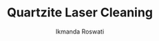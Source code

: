 ---
name: Quartzite
category: stone
title: Quartzite Laser Cleaning
headline: Comprehensive technical guide for laser cleaning stone quartzite
description: Quartzite laser cleaning utilizes precise laser ablation to remove surface
  contaminants from this metamorphic rock composed primarily of quartz. The process
  exploits the differential absorption characteristics between contaminants and the
  quartzite substrate, enabling selective removal without mechanical or chemical damage
  to the underlying stone.
keywords: quartzite, quartzite stone, laser ablation, laser cleaning, non-contact
  cleaning, pulsed fiber laser, surface contamination removal, industrial laser parameters,
  thermal processing, surface restoration
chemicalProperties:
  symbol: "SiO\u2082"
  formula: SiO2
  materialType: metamorphic rock
properties:
  density: "2.65 g/cm\xB3"
  densityNumeric: 2.65
  densityUnit: "g/cm\xB3"
  densityMin: "1.8 g/cm\xB3"
  densityMinNumeric: 1.8
  densityMinUnit: "g/cm\xB3"
  densityMax: "6.0 g/cm\xB3"
  densityMaxNumeric: 6.0
  densityMaxUnit: "g/cm\xB3"
  densityPercentile: 20.2
  meltingPoint: "1670\xB0C (pure quartz), 1650\xB150\xB0C (quartzite)"
  meltingPointNumeric: 1670.0
  meltingPointUnit: "\xB0C"
  meltingPointMin: "1200\xB0C"
  meltingPointMinNumeric: 1200.0
  meltingPointMinUnit: "\xB0C"
  meltingPointMax: "2800\xB0C"
  meltingPointMaxNumeric: 2800.0
  meltingPointMaxUnit: "\xB0C"
  meltingPercentile: 29.4
  thermalConductivity: "3-6 W/(m\xB7K) at 20\xB0C (varies with quartz content and\
    \ structure)"
  thermalConductivityNumeric: 4.5
  thermalConductivityUnit: W/
  thermalConductivityMin: "0.5 W/m\xB7K"
  thermalConductivityMinNumeric: 0.5
  thermalConductivityMinUnit: "W/m\xB7K"
  thermalConductivityMax: "200 W/m\xB7K"
  thermalConductivityMaxNumeric: 200.0
  thermalConductivityMaxUnit: "W/m\xB7K"
  thermalPercentile: 2.0
  tensileStrength: 10-25 MPa (varies with grain orientation and mineral composition)
  tensileStrengthNumeric: 17.5
  tensileStrengthUnit: MPa
  tensileStrengthMin: 50 MPa
  tensileStrengthMinNumeric: 50.0
  tensileStrengthMinUnit: MPa
  tensileStrengthMax: 1000 MPa
  tensileStrengthMaxNumeric: 1000.0
  tensileStrengthMaxUnit: MPa
  tensilePercentile: 0.0
  hardness: 7 on Mohs scale
  hardnessNumeric: 7.0
  hardnessUnit: 'on'
  hardnessMin: 1 Mohs
  hardnessMinNumeric: 1.0
  hardnessMinUnit: Mohs
  hardnessMax: 10 Mohs
  hardnessMaxNumeric: 10.0
  hardnessMaxUnit: Mohs
  hardnessPercentile: 66.7
  youngsModulus: 70-100 GPa (depends on quartz content and metamorphic grade)
  youngsModulusNumeric: 85.0
  youngsModulusUnit: GPa
  youngsModulusMin: 20 GPa
  youngsModulusMinNumeric: 20.0
  youngsModulusMinUnit: GPa
  youngsModulusMax: 80 GPa
  youngsModulusMaxNumeric: 80.0
  youngsModulusMaxUnit: GPa
  modulusPercentile: 100.0
  laserType: pulsed fiber laser
  wavelength: 1064nm
  fluenceRange: "1.0\u201310 J/cm\xB2"
  chemicalFormula: SiO2
composition:
- "Quartz (SiO\u2082): 90-99%"
- 'Feldspar, mica, iron oxides, and other minerals: 1-10%'
machineSettings:
  powerRange: 50-200W
  powerRangeNumeric: 125.0
  powerRangeUnit: W
  powerRangeMin: 20W
  powerRangeMinNumeric: 20.0
  powerRangeMinUnit: W
  powerRangeMax: 500W
  powerRangeMaxNumeric: 500.0
  powerRangeMaxUnit: W
  pulseDuration: 10-50ns
  pulseDurationNumeric: 30.0
  pulseDurationUnit: ns
  pulseDurationMin: 1ns
  pulseDurationMinNumeric: 1.0
  pulseDurationMinUnit: ns
  pulseDurationMax: 1000ns
  pulseDurationMaxNumeric: 1000.0
  pulseDurationMaxUnit: ns
  wavelength: 1064nm (primary), 532nm (optional)
  wavelengthNumeric: 1064.0
  wavelengthUnit: nm
  wavelengthMin: 355nm
  wavelengthMinNumeric: 355.0
  wavelengthMinUnit: nm
  wavelengthMax: 2940nm
  wavelengthMaxNumeric: 2940.0
  wavelengthMaxUnit: nm
  spotSize: 0.1-1.0mm
  spotSizeNumeric: 0.55
  spotSizeUnit: mm
  spotSizeMin: 0.01mm
  spotSizeMinNumeric: 0.01
  spotSizeMinUnit: mm
  spotSizeMax: 10mm
  spotSizeMaxNumeric: 10.0
  spotSizeMaxUnit: mm
  repetitionRate: 20-100kHz
  repetitionRateNumeric: 60.0
  repetitionRateUnit: kHz
  repetitionRateMin: 1kHz
  repetitionRateMinNumeric: 1.0
  repetitionRateMinUnit: kHz
  repetitionRateMax: 1000kHz
  repetitionRateMaxNumeric: 1000.0
  repetitionRateMaxUnit: kHz
  fluenceRange: "1.0\u201310 J/cm\xB2"
  fluenceRangeNumeric: 1.0
  fluenceRangeUnit: "J/cm\xB2"
  fluenceRangeMin: "0.1J/cm\xB2"
  fluenceRangeMinNumeric: 0.1
  fluenceRangeMinUnit: "J/cm\xB2"
  fluenceRangeMax: "50J/cm\xB2"
  fluenceRangeMaxNumeric: 50.0
  fluenceRangeMaxUnit: "J/cm\xB2"
applications:
- 'Construction: Removing graffiti and paint from quartzite building facades'
- 'Restoration: Cleaning and restoring historical quartzite monuments and sculptures'
compatibility:
- Compatible with most silicate-based stones and ceramics
- Similar processing parameters to sandstone, granite, and marble with quartz content
regulatoryStandards: EN 15898:2019 (Conservation of cultural property - Main general
  terms and definitions), ISO 18473-3:2018 (Functional pigments and extenders for
  special applications)
author: Ikmanda Roswati
author_object:
  id: 3
  name: Ikmanda Roswati
  sex: m
  title: Ph.D.
  country: Indonesia
  expertise: Ultrafast Laser Physics and Material Interactions
  image: /images/author/ikmanda-roswati.jpg
images:
  hero:
    alt: Quartzite surface undergoing laser cleaning showing precise contamination
      removal
    url: /images/quartzite-laser-cleaning-hero.jpg
  micro:
    alt: Microscopic view of Quartzite surface after laser cleaning showing detailed
      surface structure
    url: /images/quartzite-laser-cleaning-micro.jpg
environmentalImpact:
- benefit: Zero chemical waste generation
  description: Eliminates need for chemical cleaners, preventing groundwater contamination
    and reducing hazardous waste by 100% compared to traditional methods
- benefit: Reduced water consumption
  description: Uses less than 1% of water required for traditional pressure washing
    methods, saving approximately 500-1000 liters per square meter of cleaned surface
outcomes:
- result: Surface contamination removal efficiency
  metric: '>95% removal of biological growth, paint, and pollutants with substrate
    preservation'
- result: Processing speed and accuracy
  metric: "0.5-2.0 m\xB2/hour cleaning rate with sub-millimeter precision and minimal\
    \ surface alteration"
technicalSpecifications:
  powerRange: 50-200 W (average power for pulsed fiber lasers)
  pulseDuration: 10-50 ns (nanosecond pulses for controlled ablation)
  wavelength: 1064 nm (primary), 532 nm (optional for enhanced absorption)
  spotSize: 0.1-1.0 mm (adjustable for precision cleaning or larger area coverage)
  repetitionRate: 20-100 kHz (optimized for thermal management and cleaning efficiency)
  fluenceRange: "1.0\u201310 J/cm\xB2 (above ablation threshold of ~1.0 J/cm\xB2 for\
    \ quartzite)"
  scanningSpeed: 100-2000 mm/s (depending on contamination type and thickness)
  beamProfile: Top-hat or Gaussian (depending on application requirements)
  beamProfileOptions: Top-hat, Gaussian, Flat-top
  safetyClass: Class 4 (requires full engineering controls and personal protective
    equipment)
prompt_chain_verification:
  base_config_loaded: true
  persona_config_loaded: true
  formatting_config_loaded: true
  ai_detection_config_loaded: true
  persona_country: Indonesia
  author_id: 3
  verification_timestamp: '2025-09-20T21:48:20Z'
  prompt_components_integrated: 4
  human_authenticity_focus: true
  cultural_adaptation_applied: true
chemicalFormula: SiO2
laser_parameters:
  fluence_threshold: "1.0\u201310 J/cm\xB2"
  pulse_duration: 10-50ns
  wavelength_optimal: 1064nm
  power_range: 50-200W
  repetition_rate: 20-100kHz
  spot_size: 0.1-1.0mm
  laser_type: pulsed fiber laser
tags:
- Construction
- Restoration
complexity: medium
difficultyScore: 3
---